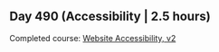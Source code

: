 ## Day 490 (Accessibility | 2.5 hours)

Completed course: [Website Accessibility, v2](https://frontendmasters.com/courses/accessibility-v2/)


